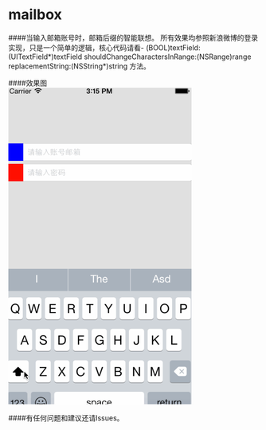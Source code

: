 # mailbox
####当输入邮箱账号时，邮箱后缀的智能联想。
所有效果均参照新浪微博的登录实现，只是一个简单的逻辑，核心代码请看- (BOOL)textField:(UITextField*)textField shouldChangeCharactersInRange:(NSRange)range replacementString:(NSString*)string
方法。

####效果图<br>
![](https://github.com/YAANNZ/mailbox/blob/master/gif/mailbox.gif)

####有任何问题和建议还请Issues。

